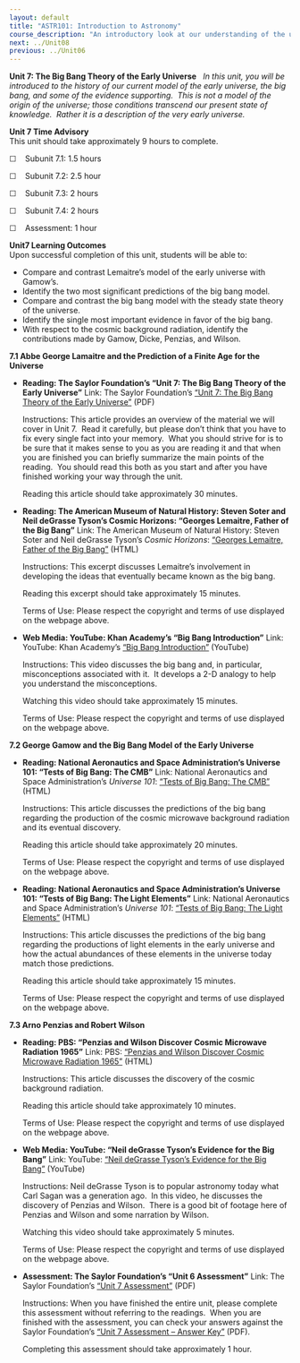 ```yaml
---
layout: default
title: "ASTR101: Introduction to Astronomy"
course_description: "An introductory look at our understanding of the universe and how this understanding has changed from Ancient Greece through today."
next: ../Unit08
previous: ../Unit06
---
```

**Unit 7: The Big Bang Theory of the Early Universe** <span
id="7"></span> 
*In this unit, you will be introduced to the history of our current
model of the early universe, the big bang, and some of the evidence
supporting.  This is not a model of the origin of the universe; those
conditions transcend our present state of knowledge.  Rather it is a
description of the very early universe.*

**Unit 7 Time Advisory**  
This unit should take approximately 9 hours to complete.  
  
 ☐    Subunit 7.1: 1.5 hours  
  
 ☐    Subunit 7.2: 2.5 hour  
  
 ☐    Subunit 7.3: 2 hours  
  
 ☐    Subunit 7.4: 2 hours  
  
 ☐    Assessment: 1 hour

**Unit7 Learning Outcomes**  
Upon successful completion of this unit, students will be able to:
-   Compare and contrast Lemaitre’s model of the early universe with
    Gamow’s.
-   Identify the two most significant predictions of the big bang model.
-   Compare and contrast the big bang model with the steady state theory
    of the universe.
-   Identify the single most important evidence in favor of the big
    bang.
-   With respect to the cosmic background radiation, identify the
    contributions made by Gamow, Dicke, Penzias, and Wilson.

**7.1 Abbe George Lamaitre and the Prediction of a Finite Age for the
Universe** <span id="7.1"></span> 
-   **Reading: The Saylor Foundation’s “Unit 7: The Big Bang Theory of
    the Early Universe”**
    Link: The Saylor Foundation’s [“Unit 7: The Big Bang Theory of the
    Early
    Universe”](https://resources.saylor.org/wwwresources/archived/site/wp-content/uploads/2012/10/ASTR101-Unit-7-Reading.pdf)
    (PDF)  
      
     Instructions: This article provides an overview of the material we
    will cover in Unit 7.  Read it carefully, but please don’t think
    that you have to fix every single fact into your memory.  What you
    should strive for is to be sure that it makes sense to you as you
    are reading it and that when you are finished you can briefly
    summarize the main points of the reading.  You should read this both
    as you start and after you have finished working your way through
    the unit.  
      
     Reading this article should take approximately 30 minutes.

-   **Reading: The American Museum of Natural History: Steven Soter and
    Neil deGrasse Tyson’s Cosmic Horizons: “Georges Lemaitre, Father of
    the Big Bang”**
    Link: The American Museum of Natural History: Steven Soter and Neil
    deGrasse Tyson’s *Cosmic Horizons*: [“Georges Lemaitre, Father of
    the Big
    Bang”](http://www.amnh.org/education/resources/rfl/web/essaybooks/cosmic/p_lemaitre.html)
    (HTML)  
      
     Instructions: This excerpt discusses Lemaitre’s involvement in
    developing the ideas that eventually became known as the big bang.  
      
     Reading this excerpt should take approximately 15 minutes.  
      
     Terms of Use: Please respect the copyright and terms of use
    displayed on the webpage above.

-   **Web Media: YouTube: Khan Academy’s “Big Bang Introduction”**
    Link: YouTube: Khan Academy’s [“Big Bang
    Introduction”](http://www.youtube.com/watch?v=eUF59jCFcyQ)
    (YouTube)  
      
     Instructions: This video discusses the big bang and, in particular,
    misconceptions associated with it.  It develops a 2-D analogy to
    help you understand the misconceptions.  
      
     Watching this video should take approximately 15 minutes.  
      
     Terms of Use: Please respect the copyright and terms of use
    displayed on the webpage above.

**7.2 George Gamow and the Big Bang Model of the Early Universe** <span
id="7.2"></span> 
-   **Reading: National Aeronautics and Space Administration’s Universe
    101: “Tests of Big Bang: The CMB”**
    Link: National Aeronautics and Space Administration’s *Universe
    101*: [“Tests of Big Bang: The
    CMB”](http://map.gsfc.nasa.gov/universe/bb_tests_cmb.html) (HTML)  
      
     Instructions: This article discusses the predictions of the big
    bang regarding the production of the cosmic microwave background
    radiation and its eventual discovery.  
      
     Reading this article should take approximately 20 minutes.  
      
     Terms of Use: Please respect the copyright and terms of use
    displayed on the webpage above.

-   **Reading: National Aeronautics and Space Administration’s Universe
    101: “Tests of Big Bang: The Light Elements”**
    Link: National Aeronautics and Space Administration’s *Universe
    101*: [“Tests of Big Bang: The Light
    Elements”](http://map.gsfc.nasa.gov/universe/bb_tests_ele.html)
    (HTML)  
      
     Instructions: This article discusses the predictions of the big
    bang regarding the productions of light elements in the early
    universe and how the actual abundances of these elements in the
    universe today match those predictions.  
      
     Reading this article should take approximately 15 minutes.  
      
     Terms of Use: Please respect the copyright and terms of use
    displayed on the webpage above.

**7.3 Arno Penzias and Robert Wilson** <span id="7.3"></span> 
-   **Reading: PBS: “Penzias and Wilson Discover Cosmic Microwave
    Radiation 1965”**
    Link: PBS: [“Penzias and Wilson Discover Cosmic Microwave Radiation
    1965”](http://www.pbs.org/wgbh/aso/databank/entries/dp65co.html)
    (HTML)  
      
     Instructions: This article discusses the discovery of the cosmic
    background radiation.  
      
     Reading this article should take approximately 10 minutes.  
      
     Terms of Use: Please respect the copyright and terms of use
    displayed on the webpage above.

-   **Web Media: YouTube: “Neil deGrasse Tyson’s Evidence for the Big
    Bang”**
    Link: YouTube: [“Neil deGrasse Tyson’s Evidence for the Big
    Bang”](http://www.youtube.com/watch?v=hcds5Ob59Dg&feature=related)
    (YouTube)  
      
     Instructions: Neil deGrasse Tyson is to popular astronomy today
    what Carl Sagan was a generation ago.  In this video, he discusses
    the discovery of Penzias and Wilson.  There is a good bit of footage
    here of Penzias and Wilson and some narration by Wilson.  
      
     Watching this video should take approximately 5 minutes.  
      
     Terms of Use: Please respect the copyright and terms of use
    displayed on the webpage above.

-   **Assessment: The Saylor Foundation’s “Unit 6 Assessment”**
    Link: The Saylor Foundation’s [“Unit 7
    Assessment”](https://resources.saylor.org/wwwresources/archived/site/wp-content/uploads/2012/10/ASTR101-Unit-7-Assessment.FINAL_.pdf) (PDF)  
      
     Instructions: When you have finished the entire unit, please
    complete this assessment without referring to the readings.  When
    you are finished with the assessment, you can check your answers
    against the Saylor Foundation’s [“Unit 7 Assessment – Answer
    Key”](https://resources.saylor.org/wwwresources/archived/site/wp-content/uploads/2012/10/ASTR101-Unit-7-Answer-Key.FINAL_.pdf) (PDF).  
      
     Completing this assessment should take approximately 1 hour.


